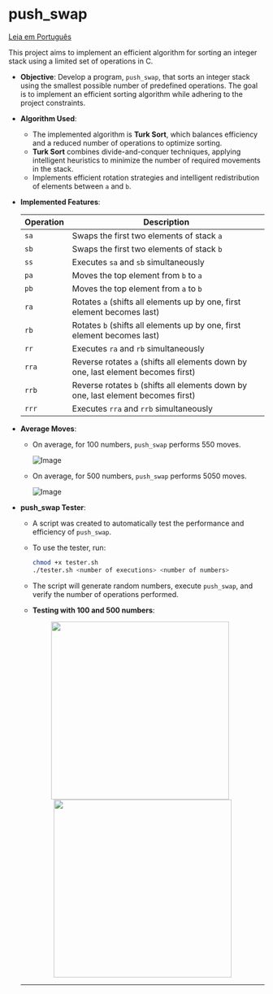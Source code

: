 # push_swap

[Leia em Português](README.pt.md)

This project aims to implement an efficient algorithm for sorting an integer stack using a limited set of operations in C.

- **Objective**: Develop a program, `push_swap`, that sorts an integer stack using the smallest possible number of predefined operations. The goal is to implement an efficient sorting algorithm while adhering to the project constraints.

- **Algorithm Used**:
  - The implemented algorithm is **Turk Sort**, which balances efficiency and a reduced number of operations to optimize sorting.
  - **Turk Sort** combines divide-and-conquer techniques, applying intelligent heuristics to minimize the number of required movements in the stack.
  - Implements efficient rotation strategies and intelligent redistribution of elements between `a` and `b`.
  
- **Implemented Features**:  

  | Operation  | Description |
  |------------|--------------------------------------------------------------------------------|
  | `sa`       | Swaps the first two elements of stack `a`                                     |
  | `sb`       | Swaps the first two elements of stack `b`                                     |
  | `ss`       | Executes `sa` and `sb` simultaneously                                        |
  | `pa`       | Moves the top element from `b` to `a`                                        |
  | `pb`       | Moves the top element from `a` to `b`                                        |
  | `ra`       | Rotates `a` (shifts all elements up by one, first element becomes last)      |
  | `rb`       | Rotates `b` (shifts all elements up by one, first element becomes last)      |
  | `rr`       | Executes `ra` and `rb` simultaneously                                       |
  | `rra`      | Reverse rotates `a` (shifts all elements down by one, last element becomes first) |
  | `rrb`      | Reverse rotates `b` (shifts all elements down by one, last element becomes first) |
  | `rrr`      | Executes `rra` and `rrb` simultaneously                                    |


- **Average Moves**:
  - On average, for 100 numbers, `push_swap` performs 550 moves.
    
    ![Image](https://github.com/user-attachments/assets/14661d9d-c02a-4f53-8264-b6595f4f4bf1)
  
  - On average, for 500 numbers, `push_swap` performs 5050 moves.
 
    ![Image](https://github.com/user-attachments/assets/a0012241-d929-46ca-8581-4f85573a1d52)

- **push_swap Tester**:
  - A script was created to automatically test the performance and efficiency of `push_swap`.
  - To use the tester, run:
    ```bash
    chmod +x tester.sh
    ./tester.sh <number of executions> <number of numbers>
    ```
  - The script will generate random numbers, execute `push_swap`, and verify the number of operations performed.
 
  - **Testing with 100 and 500 numbers**:
 
  <p align="center">
    <img src="https://github.com/user-attachments/assets/46986d4a-0322-4f2f-b2dd-ac8f7bbd9f07" style="height: 350px; width: auto; margin-right: 10px;" />
    <img src="https://github.com/user-attachments/assets/92f6ba78-9b1d-4f93-8425-52f5725d75ac" style="height: 350px; width: auto;" />
  </p>

  ---
  
